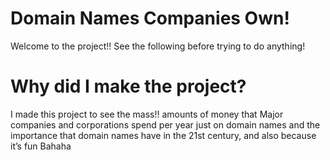 # Domain Names Companies Own!

Welcome to the project!! See the following before trying to do anything!

# Why did I make the project?

I made this project to see the mass!! amounts of money that Major companies and corporations spend per year just on domain names and the importance that domain names have in the 21st century, and also because it’s fun Bahaha 



